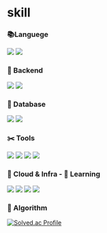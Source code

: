 # skill<br>

### 📚Languege <br>
<img src="https://img.shields.io/badge/Java-ED8B00?style=for-the-badge&logo=openjdk&logoColor=white"/> <img src="https://img.shields.io/badge/Python-14354C?style=for-the-badge&logo=python&logoColor=white"/>

### 📐 Backend <br>
<img src="https://img.shields.io/badge/Spring-6DB33F?style=for-the-badge&logo=spring&logoColor=white"/> <img src="https://img.shields.io/badge/flask-000000?style=for-the-badge&logo=flask&logoColor=white"/>

### 💾 Database <br>
<img src="https://img.shields.io/badge/MySQL-00000F?style=for-the-badge&logo=mysql&logoColor=white"/> <img src="https://img.shields.io/badge/PostgreSQL-4169E1?style=for-the-badge&logo=postgresql&logoColor=white"/>

### ✂️ Tools <br>
<img src="https://img.shields.io/badge/GitHub-100000?style=for-the-badge&logo=github&logoColor=white"/> <img src="https://img.shields.io/badge/Notion-000000?style=for-the-badge&logo=notion&logoColor=white"/> <img src="https://img.shields.io/badge/Slack-4A154B?style=for-the-badge&logo=slack&logoColor=white"/> <img src="https://img.shields.io/badge/jira-0052CC?style=for-the-badge&logo=jira&logoColor=white"/>

### 🏢 Cloud & Infra - 🏃 Learning <br>
<img src="https://img.shields.io/badge/amazon-FF9900.svg?style=for-the-badge&logo=aws&logoColor=white"/> <img src="https://img.shields.io/badge/docker-%230db7ed.svg?style=for-the-badge&logo=docker&logoColor=white"/> <img src="https://img.shields.io/badge/Jenkins-D24939?style=for-the-badge&logo=Jenkins&logoColor=white"/> <img src="https://img.shields.io/badge/kubernetes-%23326ce5.svg?style=for-the-badge&logo=kubernetes&logoColor=white"/> <br>

### 🧮 Algorithm <br>
[![Solved.ac Profile](http://mazassumnida.wtf/api/v2/generate_badge?boj=dkswnsdud159)](https://solved.ac/dkswnsdud159/)
